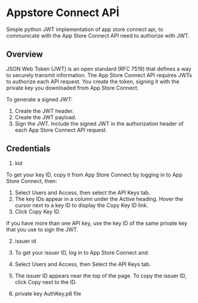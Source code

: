 # Appstore Connect APİ
Simple python JWT implementation of app store connect api, to communicate with the App Store Connect API need to authorize with JWT.  

## Overview
JSON Web Token (JWT) is an open standard (RFC 7519) that defines a way to securely transmit information. The App Store Connect API requires JWTs to authorize each API request. You create the token, signing it with the private key you downloaded from App Store Connect.

To generate a signed JWT:

1. Create the JWT header.
2. Create the JWT payload.
3. Sign the JWT.
Include the signed JWT in the authorization header of each App Store Connect API request.

## Credentials

1. kid

To get your key ID, copy it from App Store Connect by logging in to App Store Connect, then:
1. Select Users and Access, then select the API Keys tab.
2. The key IDs appear in a column under the Active heading. Hover the cursor next to a key ID to display the Copy Key ID link.
3. Click Copy Key ID.

If you have more than one API key, use the key ID of the same private key that you use to sign the JWT.

2. issuer id

1. To get your issuer ID, log in to App Store Connect and:
2. Select Users and Access, then Select the API Keys tab.
3. The issuer ID appears near the top of the page. To copy the issuer ID, click Copy next to the ID.

3. private key
AuthKey.p8 file 

